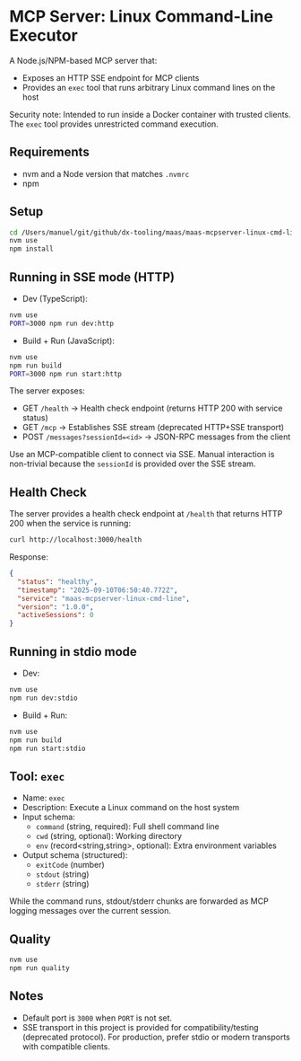 # MCP Server: Linux Command-Line Executor

A Node.js/NPM-based MCP server that:

- Exposes an HTTP SSE endpoint for MCP clients
- Provides an `exec` tool that runs arbitrary Linux command lines on the host

Security note: Intended to run inside a Docker container with trusted clients. The `exec` tool provides unrestricted command execution.

## Requirements

- nvm and a Node version that matches `.nvmrc`
- npm

## Setup

```bash
cd /Users/manuel/git/github/dx-tooling/maas/maas-mcpserver-linux-cmd-line
nvm use
npm install
```

## Running in SSE mode (HTTP)

- Dev (TypeScript):

```bash
nvm use
PORT=3000 npm run dev:http
```

- Build + Run (JavaScript):

```bash
nvm use
npm run build
PORT=3000 npm run start:http
```

The server exposes:

- GET `/health` → Health check endpoint (returns HTTP 200 with service status)
- GET `/mcp` → Establishes SSE stream (deprecated HTTP+SSE transport)
- POST `/messages?sessionId=<id>` → JSON-RPC messages from the client

Use an MCP-compatible client to connect via SSE. Manual interaction is non-trivial because the `sessionId` is provided over the SSE stream.

## Health Check

The server provides a health check endpoint at `/health` that returns HTTP 200 when the service is running:

```bash
curl http://localhost:3000/health
```

Response:
```json
{
  "status": "healthy",
  "timestamp": "2025-09-10T06:50:40.772Z",
  "service": "maas-mcpserver-linux-cmd-line",
  "version": "1.0.0",
  "activeSessions": 0
}
```

## Running in stdio mode

- Dev:

```bash
nvm use
npm run dev:stdio
```

- Build + Run:

```bash
nvm use
npm run build
npm run start:stdio
```

## Tool: `exec`

- Name: `exec`
- Description: Execute a Linux command on the host system
- Input schema:
  - `command` (string, required): Full shell command line
  - `cwd` (string, optional): Working directory
  - `env` (record<string,string>, optional): Extra environment variables
- Output schema (structured):
  - `exitCode` (number)
  - `stdout` (string)
  - `stderr` (string)

While the command runs, stdout/stderr chunks are forwarded as MCP logging messages over the current session.

## Quality

```bash
nvm use
npm run quality
```

## Notes

- Default port is `3000` when `PORT` is not set.
- SSE transport in this project is provided for compatibility/testing (deprecated protocol). For production, prefer stdio or modern transports with compatible clients.
